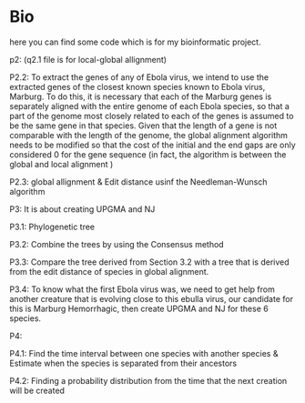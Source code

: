# Bio

here you can find some code which is for my bioinformatic project.  

p2: (q2.1 file is for local-global allignment) 

  P2.2: To extract the genes of any of Ebola virus, we intend to use the extracted genes of the closest known species known to Ebola virus, Marburg. To do this, it is necessary that each of the Marburg genes is separately aligned with the entire genome of each Ebola species, so that a part of the genome most closely related to each of the genes is assumed to be the same gene in that species. Given that the length of a gene is not comparable with the length of the genome, the global alignment algorithm needs to be modified so that the cost of the initial and the end gaps are only considered 0 for the gene sequence (in fact, the algorithm is between the global and local alignment )
  
  P2.3: global allignment & Edit distance usinf the Needleman-Wunsch algorithm 
  
P3: It is about creating UPGMA and NJ

  P3.1: Phylogenetic tree
  
  P3.2: Combine the trees by using the Consensus method
  
  P3.3: Compare the tree derived from Section 3.2 with a tree that is derived from the edit distance of species in global alignment.
  
  P3.4: To know what the first Ebola virus was, we need to get help from another creature that is evolving close to this ebulla virus, our       candidate for this is Marburg Hemorrhagic, then create UPGMA and NJ for these 6 species.
  
P4:

  P4.1: Find the time interval between one species with another species & Estimate when the species is separated from their ancestors
  
  P4.2: Finding a probability distribution from the time that the next creation will be created
